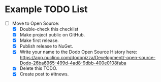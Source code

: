 # Example TODO List

- [ ] Move to Open Source:
  - [x] Double-check this checklist
  - [x] Make project public on GitHub.
  - [x] Make first release.
  - [x] Publish release to NuGet.
  - [x] Write your name to the Dodo Open Source History here: <https://app.nuclino.com/dodopizza/Development/-open-source-Dodo-26ba6965-499d-4ad8-9dbb-400e0108faba>
  - [x] Delete this TODO.
  - [x] Create post to #itnews.
